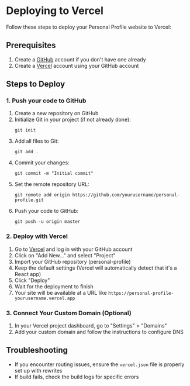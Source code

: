# Deploying to Vercel

Follow these steps to deploy your Personal Profile website to Vercel:

## Prerequisites
1. Create a [GitHub](https://github.com/) account if you don't have one already
2. Create a [Vercel](https://vercel.com/) account using your GitHub account

## Steps to Deploy

### 1. Push your code to GitHub
1. Create a new repository on GitHub
2. Initialize Git in your project (if not already done):
   ```
   git init
   ```
3. Add all files to Git:
   ```
   git add .
   ```
4. Commit your changes:
   ```
   git commit -m "Initial commit"
   ```
5. Set the remote repository URL:
   ```
   git remote add origin https://github.com/yourusername/personal-profile.git
   ```
6. Push your code to GitHub:
   ```
   git push -u origin master
   ```

### 2. Deploy with Vercel
1. Go to [Vercel](https://vercel.com/) and log in with your GitHub account
2. Click on "Add New..." and select "Project"
3. Import your GitHub repository (personal-profile)
4. Keep the default settings (Vercel will automatically detect that it's a React app)
5. Click "Deploy"
6. Wait for the deployment to finish
7. Your site will be available at a URL like `https://personal-profile-yourusername.vercel.app`

### 3. Connect Your Custom Domain (Optional)
1. In your Vercel project dashboard, go to "Settings" > "Domains"
2. Add your custom domain and follow the instructions to configure DNS

## Troubleshooting
- If you encounter routing issues, ensure the `vercel.json` file is properly set up with rewrites
- If build fails, check the build logs for specific errors